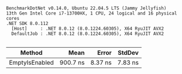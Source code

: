 ```

BenchmarkDotNet v0.14.0, Ubuntu 22.04.5 LTS (Jammy Jellyfish)
13th Gen Intel Core i7-13700HX, 1 CPU, 24 logical and 16 physical cores
.NET SDK 8.0.112
  [Host]     : .NET 8.0.12 (8.0.1224.60305), X64 RyuJIT AVX2
  DefaultJob : .NET 8.0.12 (8.0.1224.60305), X64 RyuJIT AVX2


```
| Method         | Mean     | Error   | StdDev  |
|--------------- |---------:|--------:|--------:|
| EmptyIsEnabled | 900.7 ns | 8.37 ns | 7.83 ns |
